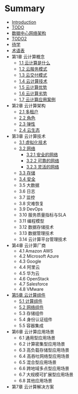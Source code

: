 # Summary

* [Introduction](README.md)
* [TODO](todo.md)
* [数据中心网络架构](shu-ju-zhong-xin-wang-luo-jia-gou.md)
* [TODO2](todo2.md)
* [待学](dai-xue.md)
* [术语表](zhu-yu-biao.md)
* 第1章 云计算概念
  * [1.1 云计算是什么](1-云计算概念/1.1-云计算是什么.md)
  * [1.2 云服务模式](1-云计算概念/1.2-云服务模式.md)
  * [1.3 云交付模式](1-云计算概念/1.3-云交付模式.md)
  * [1.4 云计算技术](1-云计算概念/1.4-云计算技术.md)
  * [1.5 云计算优势](1-云计算概念/1.5-云计算优势.md)
  * [1.6 云计算劣势](1-云计算概念/1.6-云计算劣势.md)
  * [1.7 云计算应用案例](1-云计算概念/1.7-云计算应用案例.md)
* 第2章 云计算架构
  * [2.1 多租户](2-云计算架构/21-duo-zu-hu.md)
  * [2.2 角色](2-云计算架构/22-jiao-se.md)
  * [2.3 弹性](2-云计算架构/23-dan-xing.md)
  * [2.4 云生态](2-云计算架构/24-yun-sheng-tai.md)
* 第3章 云计算技术
  * [3.1 虚拟化技术](3-云计算技术/3.1-虚拟化技术.md)
  * [3.2 网络](3-云计算技术/32-wang-luo.md)
    * [3.2.1 安全的网络](3-云计算技术/32-wang-luo/321-an-quan-de-wang-luo.md)
    * [3.2.2 可靠的网络](3-云计算技术/32-wang-luo/322-ke-kao-de-wang-luo.md)
    * [3.2.3 灵活的网络](3-云计算技术/32-wang-luo/323-ling-huo-de-wang-luo.md)
  * [3.3 存储](3-云计算技术/33-cun-chu.md)
  * [3.4 安全](3-云计算技术/34-an-quan.md)
  * 3.5 大数据
  * 3.6 日志
  * 3.7 监控
  * 3.8 灾难恢复
  * 3.9 DevOps
  * 3.10 服务质量指标与SLA
  * 3.11 编程模型
  * 3.12 数据存储技术
  * 3.13 数据管理技术
  * 3.14 云计算平台管理技术
* 第4章 云计算厂商
  * 4.1 Amazon AWS
  * 4.2 Microsoft Azure
  * 4.3 Google
  * 4.4 阿里云
  * 4.5 华为云
  * 4.6 OpenStack
  * 4.7 Salesforce
  * 4.8 VMware
* [第5章 云计算组件](5-云计算组件.md)
  * [5.1 计算组件](5-云计算组件/51-ji-suan-zu-jian.md)
  * [5.2 网络组件](5-云计算组件/52-wang-luo-zu-jian.md)
  * 5.3 存储组件
  * 5.4 身份认证组件
  * 5.5 容器集成
* 第6章 云计算应用场景
  * 6.1 通用型应用场景
  * 6.2 计算密集型应用场景
  * 6.3 高负载存储型应用场景
  * 6.4 高吞吐网络型应用场景
  * 6.5 混合型应用场景
  * 6.6 跨地域多点型应用场景
  * 6.7 大规模可扩展型应用场景
  * 6.8 其他应用场景
* 第7章 云计算解决方案

